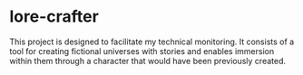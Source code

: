 # lore-crafter
This project is designed to facilitate my technical monitoring. It consists of a tool for creating fictional universes with stories and enables immersion within them through a character that would have been previously created.
